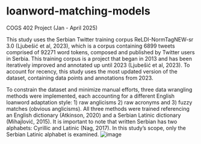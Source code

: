 # loanword-matching-models
COGS 402 Project (Jan - April 2025)

This study uses the Serbian Twitter training corpus ReLDI-NormTagNEW-sr 3.0 (Ljubešić et al, 2023), which is a corpus containing 6899 tweets comprised of 92271 word tokens, composed and published by Twitter users in Serbia. This training corpus is a project that began in 2013 and has been iteratively improved and annotated up until 2023 (Ljubešić et al, 2023). To account for recency, this study uses the most updated version of the dataset, containing data points and annotations from 2023. 

To constrain the dataset and minimize manual efforts, three data wrangling methods were implemented, each accounting for a different English loanword adaptation style: 1) raw anglicisms 2) raw acronyms and 3) fuzzy matches (obvious anglicisms). All three methods were trained referencing an English dictionary (Atkinson, 2020) and a Serbian Latinic dictionary (Mihajlović, 2015). It is important to note that written Serbian has two alphabets: Cyrillic and Latinic (Nag, 2017). In this study’s scope, only the Serbian Latinic alphabet is examined. 
![image](https://github.com/user-attachments/assets/5bb66a90-40ef-42e2-8aed-fb85006801b6)

